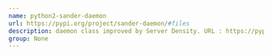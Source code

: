 ```yaml
---
name: python2-sander-daemon
url: https://pypi.org/project/sander-daemon/#files
description: daemon class improved by Server Density. URL : https://pypi.org/project/sander-daemon/#files Groups : None
group: None
---
```


